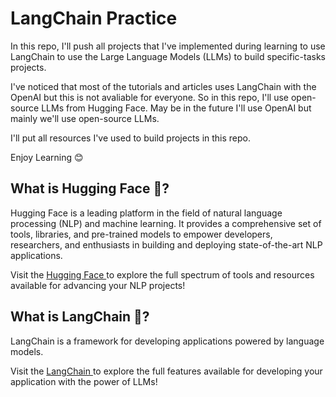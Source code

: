 # LangChain Practice

In this repo, I'll push all projects that I've implemented during learning to use LangChain to use the Large Language Models (LLMs) to build specific-tasks projects.

I've noticed that most of the tutorials and articles uses LangChain with the OpenAI but this is not avaliable for everyone. So in this repo, I'll use open-source LLMs from Hugging Face. May be in the future I'll use OpenAI but mainly we'll use open-source LLMs.

I'll put all resources I've used to build projects in this repo.

Enjoy Learning 😊

## What is Hugging Face 🤗?
Hugging Face is a leading platform in the field of natural language processing (NLP) and machine learning. It provides a comprehensive set of tools, libraries, and pre-trained models to empower developers, researchers, and enthusiasts in building and deploying state-of-the-art NLP applications.

Visit the [Hugging Face ](https://huggingface.co/) to explore the full spectrum of tools and resources available for advancing your NLP projects!


## What is LangChain 🦜?
LangChain is a framework for developing applications powered by language models.

Visit the [LangChain ](https://python.langchain.com/docs/get_started/introduction) to explore the full features available for developing your application with the power of LLMs!